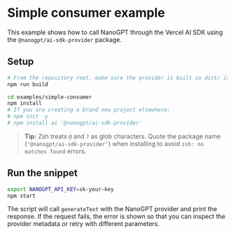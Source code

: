 # Simple consumer example

This example shows how to call NanoGPT through the Vercel AI SDK using the `@nanogpt/ai-sdk-provider` package.

## Setup

```bash
# From the repository root, make sure the provider is built so dist/ is populated
npm run build

cd examples/simple-consumer
npm install
# If you are creating a brand new project elsewhere:
# npm init -y
# npm install ai '@nanogpt/ai-sdk-provider'
```

> **Tip:** Zsh treats `@` and `?` as glob characters. Quote the package name (`'@nanogpt/ai-sdk-provider'`) when installing to avoid `zsh: no matches found` errors.

## Run the snippet

```bash
export NANOGPT_API_KEY=sk-your-key
npm start
```

The script will call `generateText` with the NanoGPT provider and print the response. If the request fails, the error is shown so that you can inspect the provider metadata or retry with different parameters.
